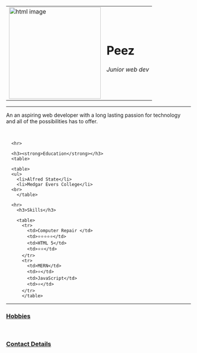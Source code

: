 <!DOCTYPE html>
<html lang="en" dir="ltr">
  <head>
    <meta charset="utf-8">
    <title>Peez PG</title>
    <link rel="stylesheet" href="css/styles.css">



  </head>
  <body>
    <table>
      <td><img src="https://www.computerhope.com/jargon/h/html.png" alt="html image"; height="250px"></td>
     <td> <h1><strong>Peez</strong></h1>
      <p> <em>Junior web dev</em></p></td>
    </table>

   <hr>
    <p> An an aspiring web developer with a long lasting passion
    for technology and all of the possibilities has to offer. </p>
    <br>

      <hr>

      <h3><strong>Education</strong></h3>
      <table>

      <table>
      <ul>
        <li>Alfred State</li>
        <li>Medgar Evers College</li>
      <br>
        </table>

      <hr>
        <h3>Skills</h3>

        <table>
          <tr>
            <td>Computer Repair </td>
            <td>⭐⭐⭐⭐⭐</td>
            <td>HTML 5</td>
            <td>⭐⭐</td>
          </tr>
          <tr>
            <td>MERN</td>
            <td>⭐</td>
            <td>JavaScript</td>
            <td>⭐</td>
          </tr>
          </table>

  <hr>
        <h3><a href="hobbies.html">Hobbies</a></h3>
        <br>
        <h3><a href="Contact.html">Contact Details</a></h3>


  </body>
</html>
